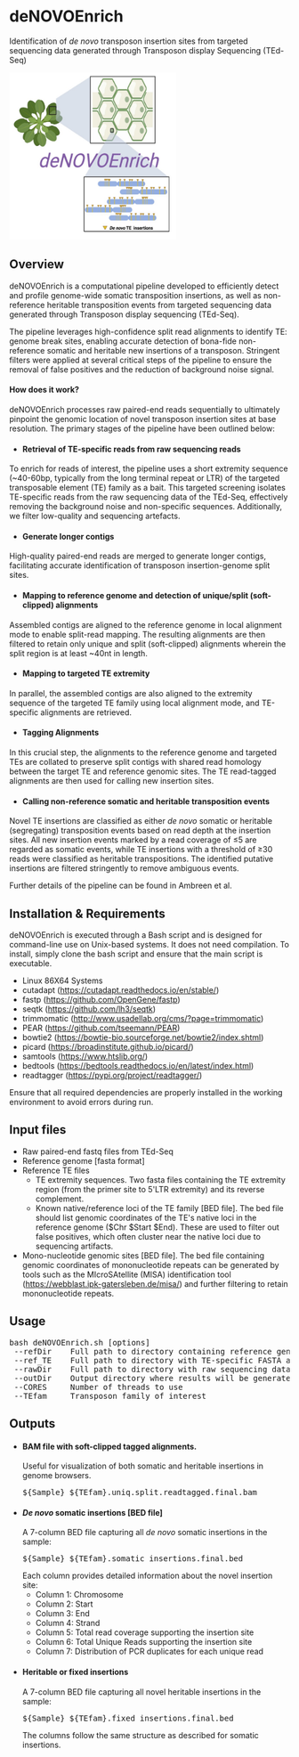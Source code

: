 # deNOVOEnrich
Identification of _de novo_ transposon insertion sites from targeted sequencing data generated through Transposon display Sequencing (TEd-Seq)

<img src="images/denonvoEnrich_logo.jpg" alt="denovoEnrich logo" width="300" height="300"/>

## Overview

deNOVOEnrich is a computational pipeline developed to efficiently detect and profile genome-wide somatic transposition insertions, as well as non-reference heritable transposition events from targeted sequencing data generated through Transposon display sequencing (TEd-Seq). 

The pipeline leverages high-confidence split read alignments to identify TE: genome break sites, enabling accurate detection of bona-fide non-reference somatic and heritable new insertions of a transposon. Stringent filters were applied at several critical steps of the pipeline to ensure the removal of false positives and the reduction of background noise signal.

#### How does it work?
deNOVOEnrich processes raw paired-end reads sequentially to ultimately pinpoint the genomic location of novel transposon insertion sites at base resolution. The primary stages of the pipeline have been outlined below:

 - #### Retrieval of TE-specific reads from raw sequencing reads 
To enrich for reads of interest, the pipeline uses a short extremity sequence (~40-60bp, typically from the long terminal repeat or LTR) of the targeted transposable element (TE) family as a bait. This targeted screening isolates TE-specific reads from the raw sequencing data of the TEd-Seq, effectively removing the background noise and non-specific sequences. Additionally, we filter low-quality and sequencing artefacts.

- #### Generate longer contigs
High-quality paired-end reads are merged to generate longer contigs, facilitating accurate identification of transposon insertion-genome split sites. 

 - #### Mapping to reference genome and detection of unique/split (soft-clipped) alignments
Assembled contigs are aligned to the reference genome in local alignment mode to enable split-read mapping. The resulting alignments are then filtered to retain only unique and split (soft-clipped) alignments wherein the split region is at least ~40nt in length. 

- #### Mapping to targeted TE extremity
In parallel, the assembled contigs are also aligned to the extremity sequence of the targeted TE family using local alignment mode, and TE-specific alignments are retrieved.

- #### Tagging Alignments
In this crucial step, the alignments to the reference genome and targeted TEs are collated to preserve split contigs with shared read homology between the target TE and reference genomic sites. The TE read-tagged alignments are then used for calling new insertion sites.

- #### Calling non-reference somatic and heritable transposition events
Novel TE insertions are classified as either _de novo_ somatic or heritable (segregating) transposition events based on read depth at the insertion sites. All new insertion events marked by a read coverage of ≤5 are regarded as somatic events, while TE insertions with a threshold of ≥30 reads were classified as heritable transpositions. The identified putative insertions are filtered stringently to remove ambiguous events.

Further details of the pipeline can be found in Ambreen et al. 


## Installation & Requirements
deNOVOEnrich is executed through a Bash script and is designed for command-line use on Unix-based systems. It does not need compilation. To install, simply clone the bash script and ensure that the main script is executable.

- Linux 86X64 Systems
- cutadapt (https://cutadapt.readthedocs.io/en/stable/)
- fastp (https://github.com/OpenGene/fastp)
- seqtk (https://github.com/lh3/seqtk)
- trimmomatic (http://www.usadellab.org/cms/?page=trimmomatic)
- PEAR (https://github.com/tseemann/PEAR)
- bowtie2 (https://bowtie-bio.sourceforge.net/bowtie2/index.shtml)
- picard (https://broadinstitute.github.io/picard/)
- samtools (https://www.htslib.org/)
- bedtools (https://bedtools.readthedocs.io/en/latest/index.html)
- readtagger (https://pypi.org/project/readtagger/)

Ensure that all required dependencies are properly installed in the working environment to avoid errors during run. 

## Input files
- Raw paired-end fastq files from TEd-Seq
- Reference genome [fasta format]
- Reference TE files
  - TE extremity sequences. Two fasta files containing the TE extremity region (from the primer site to 5'LTR extremity) and its reverse complement.  
  - Known native/reference loci of the TE family [BED file]. The bed file should list genomic coordinates of the TE's native loci in the reference genome ($Chr $Start $End). These are used to filter out false positives, which often cluster near the native loci due to sequencing artifacts.
- Mono-nucleotide genomic sites [BED file]. The bed file containing genomic coordinates of mononucleotide repeats can be generated by tools such as the MIcroSAtellite (MISA) identification tool (https://webblast.ipk-gatersleben.de/misa/) and further filtering to retain mononucleotide repeats.

 ## Usage
<pre>bash deNOVOEnrich.sh [options]
 --refDir    Full path to directory containing reference genome FASTA
 --ref_TE    Full path to directory with TE-specific FASTA and BED files
 --rawDir    Full path to directory with raw sequencing data
 --outDir    Output directory where results will be generated
 --CORES     Number of threads to use
 --TEfam     Transposon family of interest</pre>

## Outputs
- #### BAM file with soft-clipped tagged alignments.
  Useful for visualization of both somatic and heritable insertions in genome browsers.
  <pre>${Sample}_${TEfam}.uniq.split.readtagged.final.bam</pre>
- #### _De novo_ somatic insertions [BED file]
  A 7-column BED file capturing all _de novo_ somatic insertions in the sample:
  <pre>${Sample}_${TEfam}.somatic_insertions.final.bed </pre> 
  Each column provides detailed information about the novel insertion site:
  - Column 1: Chromosome
  - Column 2: Start
  - Column 3: End
  - Column 4: Strand
  - Column 5: Total read coverage supporting the insertion site
  - Column 6: Total Unique Reads supporting the insertion site
  - Column 7: Distribution of PCR duplicates for each unique read
- #### Heritable or fixed insertions
  A 7-column BED file capturing all novel heritable insertions in the sample:
  <pre>${Sample}_${TEfam}.fixed_insertions.final.bed</pre> 
  The columns follow the same structure as described for somatic insertions.

 
  









